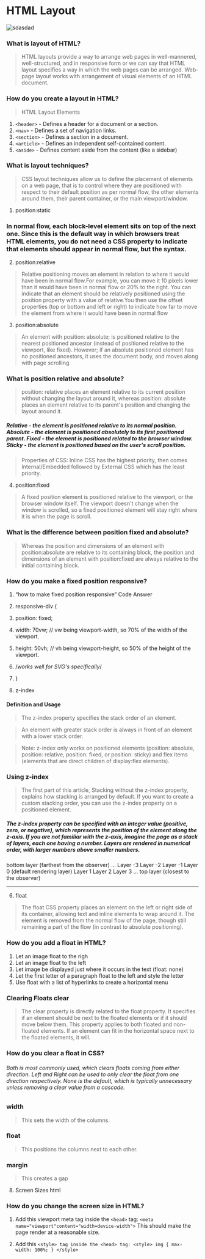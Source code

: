 # HTML Layout
![sdasdad](https://encrypted-tbn0.gstatic.com/images?q=tbn:ANd9GcTXlJasL34NfbfmVHj_BANsBQh7ZyZObB3JzA&usqp=CAU.jpg)


### What is layout of HTML?

>HTML layouts provide a way to arrange web pages in well-mannered, well-structured, and in responsive form or we can say that HTML layout specifies a way in which the web pages can be arranged. Web-page layout works with arrangement of visual elements of an HTML document.

### How do you create a layout in HTML?
>HTML Layout Elements
1. `<header>` - Defines a header for a document or a section.
2. `<nav>` - Defines a set of navigation links.
3. `<section>` - Defines a section in a document.
4. `<article>` - Defines an independent self-contained content.
5. `<aside>` - Defines content aside from the content (like a sidebar)
 
###  What is layout techniques?

> CSS layout techniques allow us to define the placement of elements on a web page, that is to control where they are positioned with respect to their default position as per normal flow, the other elements around them, their parent container, or the main viewport/window.

1. position:static
 ### In normal flow, each block-level element sits on top of the next one. Since this is the default way in which browsers treat HTML elements, you do not need a CSS property to indicate that elements should appear in normal flow, but the syntax.

 2. position:relative
 > Relative positioning moves an element in relation to where it would have been in normal flow.For example, you can move it 10 pixels lower than it would have been in normal flow or 20% to the right.
> You can indicate that an element should be relatively positioned using the position property with a value of relative.You then use the offset properties (top or bottom and left or right) to indicate how far to move the element from where it would have been in normal flow


3. position:absolute
> An element with position: absolute; is positioned relative to the nearest positioned ancestor (instead of positioned relative to the viewport, like fixed). However; if an absolute positioned element has no positioned ancestors, it uses the document body, and moves along with page scrolling.

### What is position relative and absolute?
> position: relative places an element relative to its current position without changing the layout around it, whereas position: absolute places an element relative to its parent's position and changing the layout around it.

##### Relative - the element is positioned relative to its normal position. Absolute - the element is positioned absolutely to its first positioned parent. Fixed - the element is positioned related to the browser window. Sticky - the element is positioned based on the user's scroll position.

>Properties of CSS: Inline CSS has the highest priority, then comes Internal/Embedded followed by External CSS which has the least priority.

4. position:fixed
>A fixed position element is positioned relative to the viewport, or the browser window itself. The viewport doesn't change when the window is scrolled, so a fixed positioned element will stay right where it is when the page is scroll‏.

### What is the difference between position fixed and absolute?

>Whereas the position and dimensions of an element with position:absolute are relative to its containing block, the position and dimensions of an element with position:fixed are always relative to the initial containing block.

### How do you make a fixed position responsive?

1. “how to make fixed position responsive” Code Answer
2. responsive-div {
3. position: fixed;
4. width: 70vw; // vw being viewport-width, so 70% of the width of the viewport.
5. height: 50vh; // vh being viewport-height, so 50% of the height of the viewport.
6. /*works well for SVG's specifically*/
7. }

5. z-index
#### Definition and Usage
> The z-index property specifies the stack order of an element.

> An element with greater stack order is always in front of an element with a lower stack order.

> Note: z-index only works on positioned elements (position: absolute, position: relative, position: fixed, or position: sticky) and flex items (elements that are direct children of display:flex elements).


### Using z-index
> The first part of this article, Stacking without the z-index property, explains how stacking is arranged by default. If you want to create a custom stacking order, you can use the z-index property on a positioned element.

##### The z-index property can be specified with an integer value (positive, zero, or negative), which represents the position of the element along the z-axis. If you are not familiar with the z-axis, imagine the page as a stack of layers, each one having a number. Layers are rendered in numerical order, with larger numbers above smaller numbers.

bottom layer (farthest from the observer)
...
Layer -3
Layer -2
Layer -1
Layer 0 (default rendering layer)
Layer 1
Layer 2
Layer 3
...
top layer (closest to the observer)

-----------------------------------------------------




6. float
> The float CSS property places an element on the left or right side of its container, allowing text and inline elements to wrap around it. The element is removed from the normal flow of the page, though still remaining a part of the flow (in contrast to absolute positioning).

### How do you add a float in HTML?
1. Let an image float to the righ
2. Let an image float to the left
3. Let image be displayed just where it occurs in the text (float: none)
4. Let the first letter of a paragraph float to the left and style the letter
6. Use float with a list of hyperlinks to create a horizontal menu

### Clearing Floats clear

> The clear property is directly related to the float property. It specifies if an element should be next to the floated elements or if it should move below them. This property applies to both floated and non-floated elements. If an element can fit in the horizontal space next to the floated elements, it will.

### How do you clear a float in CSS?
###### Both is most commonly used, which clears floats coming from either direction. Left and Right can be used to only clear the float from one direction respectively. None is the default, which is typically unnecessary unless removing a clear value from a cascade.


### width
> This sets the width of the columns.
### float
> This positions the columns next to each other.
### margin
> This creates a gap


8. Screen Sizes html
### How do you change the screen size in HTML?

1. Add this viewport meta tag inside the `<head>` tag: `<meta name="viewport"content="width=device-width">` This should make the page render at a reasonable size.

2. Add this `<style> tag inside the <head> tag: <style> img { max-width: 100%; } </style>`


